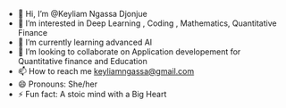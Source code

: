 - 👋 Hi, I’m @Keyliam Ngassa Djonjue
- 👀 I’m interested in Deep Learning , Coding , Mathematics, Quantitative Finance
- 🌱 I’m currently learning advanced AI
- 💞️ I’m looking to collaborate on Application developement for Quantitative finance and Education
- 📫 How to reach me keyliamngassa@gmail.com
- 😄 Pronouns: She/her
- ⚡ Fun fact: A stoic mind with a Big Heart

<!---
Keyliam-Ngassa/Keyliam-Ngassa is a ✨ special ✨ repository because its `README.md` (this file) appears on your GitHub profile.
You can click the Preview link to take a look at your changes.
--->
